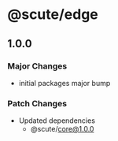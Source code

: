 # @scute/edge

## 1.0.0

### Major Changes

- initial packages major bump

### Patch Changes

- Updated dependencies
  - @scute/core@1.0.0
